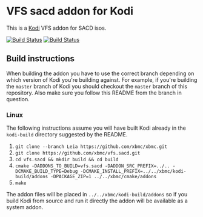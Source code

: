 # VFS sacd addon for Kodi

This is a [Kodi](http://kodi.tv) VFS addon for SACD isos.

[![Build Status](https://travis-ci.org/xbmc/vfs.sacd.svg?branch=master)](https://travis-ci.org/xbmc/vfs.sacd)
[![Build Status](https://ci.appveyor.com/api/projects/status/github/xbmc/vfs.sacd?svg=true)](https://ci.appveyor.com/project/xbmc/vfs-sacd)

## Build instructions

When building the addon you have to use the correct branch depending on which version of Kodi you're building against. 
For example, if you're building the `master` branch of Kodi you should checkout the `master` branch of this repository. 
Also make sure you follow this README from the branch in question.

### Linux

The following instructions assume you will have built Kodi already in the `kodi-build` directory 
suggested by the README.

1. `git clone --branch Leia https://github.com/xbmc/xbmc.git`
2. `git clone https://github.com/xbmc/vfs.sacd.git`
3. `cd vfs.sacd && mkdir build && cd build`
4. `cmake -DADDONS_TO_BUILD=vfs.sacd -DADDON_SRC_PREFIX=../.. -DCMAKE_BUILD_TYPE=Debug -DCMAKE_INSTALL_PREFIX=../../xbmc/kodi-build/addons -DPACKAGE_ZIP=1 ../../xbmc/cmake/addons`
5. `make`

The addon files will be placed in `../../xbmc/kodi-build/addons` so if you build Kodi from source and run it directly 
the addon will be available as a system addon.
